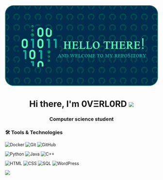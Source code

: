 <p align="center">
  <img src="./images/github-header-image.png" alt="GitHub Header">
</p>

<h1 align="center"> 
  Hi there, I'm 0VΞRL0RD <img src="https://github.com/blackcater/blackcater/raw/main/images/Hi.gif" height="32"/>
</h1>
<h3 align="center">Computer science student</h3>

### 🛠 Tools & Technologies
![Docker](https://img.shields.io/badge/Docker-2496ED?style=for-the-badge&logo=docker&logoColor=white)
  ![Git](https://img.shields.io/badge/Git-F05032?style=for-the-badge&logo=git&logoColor=white)
  ![GitHub](https://img.shields.io/badge/GitHub-181717?style=for-the-badge&logo=github&logoColor=white)

![Python](https://img.shields.io/badge/Python-00A650?style=for-the-badge&logo=python&logoColor=white)
  ![Java](https://img.shields.io/badge/Java-ED8B00?style=for-the-badge&logo=coffeescript&logoColor=white)
  ![C++](https://img.shields.io/badge/C++-00599C?style=for-the-badge&logo=cplusplus&logoColor=white)

![HTML](https://img.shields.io/badge/HTML-FF4B26?style=for-the-badge&logo=html5&logoColor=white)
  ![CSS](https://img.shields.io/badge/CSS-FFA500?style=for-the-badge&logo=css3&logoColor=white)
  ![SQL](https://img.shields.io/badge/SQL-336791?style=for-the-badge&logo=postgresql&logoColor=white)
  ![WordPress](https://img.shields.io/badge/WordPress-21759B?style=for-the-badge&logo=wordpress&logoColor=white)

<img src="https://github-readme-stats.vercel.app/api?username=vk-overlord&show_icons=true&theme=radical">

<!--
### 🔥 Лучшие проекты:
- [Проект 1](https://github.com/ТВОЙ_НИК/проект1) - Краткое описание
- [Проект 2](https://github.com/ТВОЙ_НИК/проект2) - Краткое описание

### 🔧 Основные технологии:
- 🐍 Python | Java | C++
- 📦 Docker | Git & GitHub | Qt Designer
- 🌐 HTML | CSS | SQL (Основы)

### 📬 Связь со мной:
[![Telegram](https://img.shields.io/badge/Telegram-blue?style=flat&logo=telegram)](https://t.me/твой_ник)
[![LinkedIn](https://img.shields.io/badge/LinkedIn-blue?style=flat&logo=linkedin)](https://linkedin.com/in/твой_ник)
-->

<!--
**vk-overlord/vk-overlord** is a ✨ _special_ ✨ repository because its `README.md` (this file) appears on your GitHub profile.

Here are some ideas to get you started:

- 🔭 I’m currently working on ...
- 🌱 I’m currently learning ...
- 👯 I’m looking to collaborate on ...
- 🤔 I’m looking for help with ...
- 💬 Ask me about ...
- 📫 How to reach me: ...
- 😄 Pronouns: ...
- ⚡ Fun fact: ...
-->
